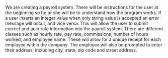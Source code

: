 We are creating a payroll system.
There will be instructions for the user at the beginning so he or she will be to understand how the program works.
If a user inserts an integer value when only string value is accepted an error message will occur, and vice versa.
This will allow the user to submit correct and accurate information into the payroll system.
There are different classes such as hourly rate, pay rate, commissions, number of hours worked, and employee name.
These will allow for a unique receipt for each employee within the company.
The employee will also be prompted to enter their address; including city, state, zip code and street address.
